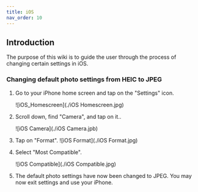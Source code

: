 ```yaml
---
title: iOS
nav_order: 10
---
```

## Introduction
The purpose of this wiki is to guide the user through the process of changing certain settings in iOS.
### Changing default photo settings from HEIC to JPEG


1. Go to your iPhone home screen and tap on the "Settings" icon.

   ![iOS_Homescreen](./iOS Homescreen.jpg)

2. Scroll down, find "Camera", and tap on it..

   ![iOS Camera](./iOS Camera.jpb)
 
3. Tap on "Format".
   ![iOS Format](./iOS Format.jpg)

4. Select "Most Compatible".

   ![iOS Compatible](./iOS Compatible.jpg)

5. The default photo settings have now been changed to JPEG. You may now exit settings and use your iPhone.
